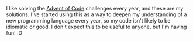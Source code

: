 I like solving the [Advent of Code](https://adventofcode.com/) challenges every year, and these are my solutions.  I've started using this as a way to deepen my understanding of a new programming language every year, so my code isn't likely to be idiomatic or good.  I don't expect this to be useful to anyone, but I'm having fun! :D
